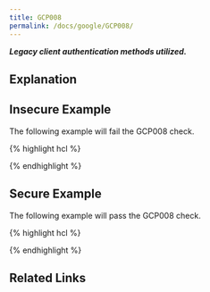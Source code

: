 ```yaml
---
title: GCP008
permalink: /docs/google/GCP008/
---
```


***Legacy client authentication methods utilized.***

## Explanation





## Insecure Example

The following example will fail the GCP008 check.

{% highlight hcl %}



{% endhighlight %}

## Secure Example

The following example will pass the GCP008 check.

{% highlight hcl %}



{% endhighlight %}

## Related Links


